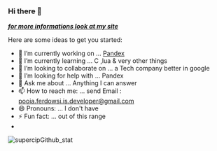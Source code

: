### Hi there 👋

<!--
**PooiaFerdowsi/PooiaFerdowsi** is a ✨ _special_ ✨ repository because its `README.md` (this file) appears on your GitHub profile.
-->
***[for more informations look at my site](https://PooiaFerdowsi.GitHub.IO)***

Here are some ideas to get you started:

- 🔭 I’m currently working on ... [Pandex](https://github.com/Pandex-lang/Pandex)
- 🌱 I’m currently learning ... C ,lua & very other things
- 👯 I’m looking to collaborate on ... a Tech company better in google
- 🤔 I’m looking for help with ... Pandex
- 💬 Ask me about ... Anything I can answer
- 📫 How to reach me: ... send Email : pooia.ferdowsi.is.developer@gmail.com 
- 😄 Pronouns: ... I don't have
- ⚡ Fun fact: ... out of this range
- 
![supercipGithub_stat](https://github-readme-stats.vercel.app/api?username=PooiaFerdowsi&show_icons=true)
